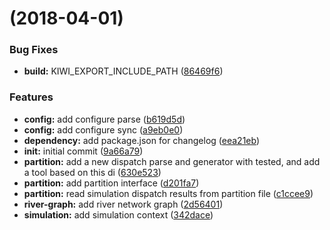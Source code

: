 <a name=""></a>
#  (2018-04-01)


### Bug Fixes

* **build:** KIWI_EXPORT_INCLUDE_PATH ([86469f6](https://git.gensh.me/HPCer/hydrology/pnohs/commits/86469f6))


### Features

* **config:** add configure parse ([b619d5d](https://git.gensh.me/HPCer/hydrology/pnohs/commits/b619d5d))
* **config:** add configure sync ([a9eb0e0](https://git.gensh.me/HPCer/hydrology/pnohs/commits/a9eb0e0))
* **dependency:** add package.json for changelog ([eea21eb](https://git.gensh.me/HPCer/hydrology/pnohs/commits/eea21eb))
* **init:** initial commit ([9a66a79](https://git.gensh.me/HPCer/hydrology/pnohs/commits/9a66a79))
* **partition:** add a new dispatch parse and generator with tested, and add a tool based on this di ([630e523](https://git.gensh.me/HPCer/hydrology/pnohs/commits/630e523))
* **partition:** add partition interface ([d201fa7](https://git.gensh.me/HPCer/hydrology/pnohs/commits/d201fa7))
* **partition:** read simulation dispatch results from partition file ([c1ccee9](https://git.gensh.me/HPCer/hydrology/pnohs/commits/c1ccee9))
* **river-graph:** add river network graph ([2d56401](https://git.gensh.me/HPCer/hydrology/pnohs/commits/2d56401))
* **simulation:** add simulation context ([342dace](https://git.gensh.me/HPCer/hydrology/pnohs/commits/342dace))



